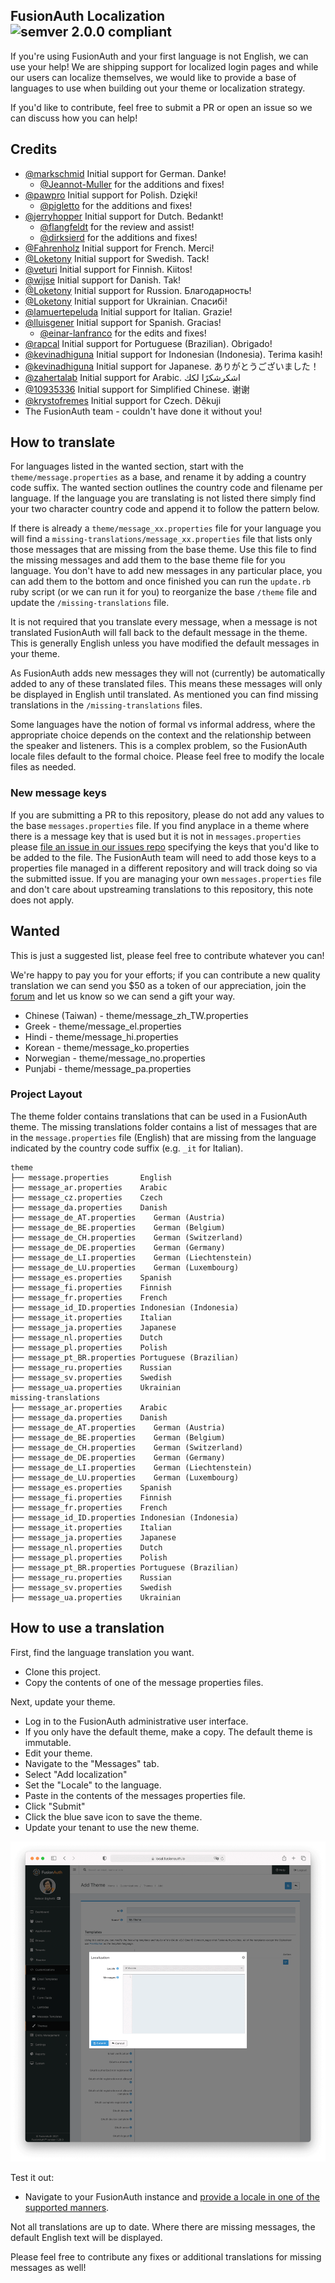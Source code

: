## FusionAuth Localization ![semver 2.0.0 compliant](http://img.shields.io/badge/semver-2.0.0-brightgreen.svg?style=flat-square)

If you're using FusionAuth and your first language is not English, we can use your help! We are shipping support for localized login pages and while our users can localize themselves, we would like to provide a base of languages to use when building out your theme or localization strategy.

If you'd like to contribute, feel free to submit a PR or open an issue so we can discuss how you can help!

## Credits
- [@markschmid](https://github.com/markschmid) Initial support for German. Danke!
  - [@Jeannot-Muller](https://github.com/Jeannot-Muller) for the additions and fixes!
- [@pawpro](https://github.com/pawpro) Initial support for Polish. Dzięki!
  - [@pigletto](https://github.com/pigletto) for the additions and fixes!
- [@jerryhopper](https://github.com/jerryhopper) Initial support for Dutch. Bedankt!
  - [@flangfeldt](https://github.com/flangfeldt) for the review and assist!
  - [@dirksierd](https://github.com/dirksierd) for the additions and fixes!
- [@Fahrenholz](https://github.com/Fahrenholz) Initial support for French. Merci!
- [@Loketony](https://github.com/Loketony) Initial support for Swedish. Tack!
- [@veturi](https://github.com/veturi) Initial support for Finnish. Kiitos!
- [@wijse](https://github.com/wijse) Initial support for Danish. Tak!
- [@Loketony](https://github.com/Loketony) Initial support for Russion. Благодарность!
- [@Loketony](https://github.com/Loketony) Initial support for Ukrainian. Спасибі!
- [@lamuertepeluda](https://github.com/lamuertepeluda) Initial support for Italian. Grazie!
- [@lluisgener](https://github.com/lluisgener) Initial support for Spanish. Gracias!
  - [@einar-lanfranco](https://github.com/einar-lanfranco) for the edits and fixes!
- [@rapcal](https://github.com/rapcal) Initial support for Portuguese (Brazilian). Obrigado!
- [@kevinadhiguna](https://github.com/kevinadhiguna) Initial support for Indonesian (Indonesia). Terima kasih!
- [@kevinadhiguna](https://github.com/kevinadhiguna) Initial support for Japanese. ありがとうございました！
- [@zahertalab](https://github.com/zahertalab) Initial support for Arabic. اشكرشكرًا لكك
- [@10935336](https://github.com/10935336) Initial support for Simplified Chinese. 谢谢
- [@krystofremes](https://github.com/krystofremes) Initial support for Czech. Děkuji
- The FusionAuth team - couldn't have done it without you!

## How to translate

For languages listed in the wanted section, start with the `theme/message.properties` as a base, and rename it by adding a country code suffix. The wanted section outlines the country code and filename per language. If the language you are translating is not listed there simply find your two character country code and append it to follow the pattern below.

If there is already a `theme/message_xx.properties` file for your language you will find a `missing-translations/message_xx.properties` file that lists only those messages that are missing from the base theme. Use this file to find the missing messages and add them to the base theme file for you language. You don't have to add new messages in any particular place, you can add them to the bottom and once finished you can run the `update.rb` ruby script (or we can run it for you) to reorganize the base `/theme` file and update the `/missing-translations` file.

It is not required that you translate every message, when a message is not translated FusionAuth will fall back to the default message in the theme. This is generally English unless you have modified the default messages in your theme.

As FusionAuth adds new messages they will not (currently) be automatically added to any of these translated files. This means these messages will only be displayed in English until translated. As mentioned you can find missing translations in the `/missing-translations` files.

Some languages have the notion of formal vs informal address, where the appropriate choice depends on the context and the relationship between the speaker and listeners. This is a complex problem, so the FusionAuth locale files default to the formal choice. Please feel free to modify the locale files as needed.

### New message keys

If you are submitting a PR to this repository, please do not add any values to the base `messages.properties` file. If you find anyplace in a theme where there is a message key that is used but it is not in `messages.properties` please [file an issue in our issues repo](https://github.com/fusionauth/fusionauth-issues/issues) specifying the keys that you'd like to be added to the file. The FusionAuth team will need to add those keys to a properties file managed in a different repository and will track doing so via the submitted issue. If you are managing your own `messages.properties` file and don't care about upstreaming translations to this repository, this note does not apply.

## Wanted

This is just a suggested list, please feel free to contribute whatever you can!

We're happy to pay you for your efforts; if you can contribute a new quality translation we can send you $50 as a token of our appreciation, join the [forum](https://fusionauth.io/community/forum/) and let us know so we can send a gift your way.

- Chinese (Taiwan) - theme/message_zh_TW.properties
- Greek - theme/message_el.properties
- Hindi - theme/message_hi.properties
- Korean - theme/message_ko.properties
- Norwegian - theme/message_no.properties
- Punjabi - theme/message_pa.properties

### Project Layout

The theme folder contains translations that can be used in a FusionAuth theme. The missing translations folder contains a list of messages that are in the `message.properties` file (English) that are missing from the language indicated by the country code suffix (e.g. `_it` for Italian).

```
theme
├── message.properties       English
├── message_ar.properties    Arabic
├── message_cz.properties    Czech
├── message_da.properties    Danish
├── message_de_AT.properties    German (Austria)
├── message_de_BE.properties    German (Belgium)
├── message_de_CH.properties    German (Switzerland)
├── message_de_DE.properties    German (Germany)
├── message_de_LI.properties    German (Liechtenstein)
├── message_de_LU.properties    German (Luxembourg)
├── message_es.properties    Spanish
├── message_fi.properties    Finnish
├── message_fr.properties    French
├── message_id_ID.properties Indonesian (Indonesia)
├── message_it.properties    Italian
├── message_ja.properties    Japanese
├── message_nl.properties    Dutch
├── message_pl.properties    Polish
├── message_pt_BR.properties Portuguese (Brazilian)
├── message_ru.properties    Russian
├── message_sv.properties    Swedish
├── message_ua.properties    Ukrainian
missing-translations
├── message_ar.properties    Arabic
├── message_da.properties    Danish
├── message_de_AT.properties    German (Austria)
├── message_de_BE.properties    German (Belgium)
├── message_de_CH.properties    German (Switzerland)
├── message_de_DE.properties    German (Germany)
├── message_de_LI.properties    German (Liechtenstein)
├── message_de_LU.properties    German (Luxembourg)
├── message_es.properties    Spanish
├── message_fi.properties    Finnish
├── message_fr.properties    French
├── message_id_ID.properties Indonesian (Indonesia)
├── message_it.properties    Italian
├── message_ja.properties    Japanese
├── message_nl.properties    Dutch
├── message_pl.properties    Polish
├── message_pt_BR.properties Portuguese (Brazilian)
├── message_ru.properties    Russian
├── message_sv.properties    Swedish
├── message_ua.properties    Ukrainian
```

## How to use a translation

First, find the language translation you want.

* Clone this project. 
* Copy the contents of one of the message properties files.

Next, update your theme.

* Log in to the FusionAuth administrative user interface.
* If you only have the default theme, make a copy. The default theme is immutable.
* Edit your theme. 
* Navigate to the "Messages" tab.
* Select "Add localization"
* Set the "Locale" to the language.
* Paste in the contents of the messages properties file.
* Click "Submit"
* Click the blue save icon to save the theme.
* Update your tenant to use the new theme.

![Editing a theme to add localization](/images/theme-editing.png)

Test it out:

* Navigate to your FusionAuth instance and [provide a locale in one of the supported manners](https://fusionauth.io/docs/v1/tech/core-concepts/localization-and-internationalization/#hosted-login-pages).

Not all translations are up to date. Where there are missing messages, the default English text will be displayed.

Please feel free to contribute any fixes or additional translations for missing messages as well!
